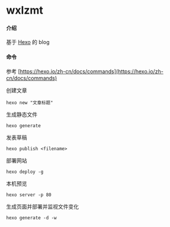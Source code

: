 # wxlzmt

#### 介绍

基于  [Hexo](https://hexo.io/zh-cn/docs/setup) 的 blog

#### 命令

参考 [https://hexo.io/zh-cn/docs/commands](https://hexo.io/zh-cn/docs/commands)

创建文章
```shell script
hexo new "文章标题"
```

生成静态文件
```shell script
hexo generate
```

发表草稿
```shell script
hexo publish <filename>
```

部署网站
```shell script
hexo deploy -g
```

本机预览
```shell script
hexo server -p 80
```

生成页面并部署并监视文件变化
```shell script
hexo generate -d -w
```
